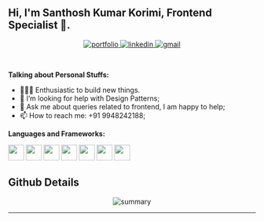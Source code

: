 <!-- Your title -->
## Hi, I'm Santhosh Kumar Korimi, Frontend Specialist 🚀.

<div align="center">
<a href="https://santhosh-korimi.github.io/portfolio/">
<img src="https://img.shields.io/badge/check%20out%20my%20Portfolio-042549?style=for-the-badge&logo=moleculer&logoColor=white" alt="portfolio" />
</a>
<a href="https://www.linkedin.com/in/santhosh-korimi/">
<img src="https://img.shields.io/badge/visit%20my%20Linkedin-0A66C2?style=for-the-badge&logo=linkedin&logoColor=white" alt="linkedin" />
</a>
<a href="mailto:santhoshk.korimi@gmail.com">
<img src="https://img.shields.io/badge/email%20me-EA4335?style=for-the-badge&logo=gmail&logoColor=white" alt="gmail" />
</a>
</div>

&nbsp;

<!-- Talking about you -->
**Talking about Personal Stuffs:**

<!-- Any image aligned to the right. Beware the width -->
<!--img width="55%" align="right" alt="Github" src="" /-->

- 👨🏽‍💻 Enthusiastic to build new things.
- 🤔 I’m looking for help with Design Patterns;
- 💬 Ask me about queries related to frontend, I am happy to help;
- 📫 How to reach me: +91 9948242188;

**Languages and Frameworks:** 

<div>
    <img height="32px" src="https://img.shields.io/badge/javascript-yellow?style=for-the-badge&logo=javascript&logoColor=black">
  <img height="32px" src="https://img.shields.io/badge/reactjs-blue?style=for-the-badge&logo=react&logoColor=white">
  <img height="32px" src="https://img.shields.io/badge/reactnative-3c1361?style=for-the-badge&logo=react&logoColor=white">
  <img height="32px" src="https://img.shields.io/badge/nextjs-black?style=for-the-badge&logo=vercel&logoColor=white">
 <img height="32px" src="https://img.shields.io/badge/TypeScript-007ACC?style=for-the-badge&logo=typescript&logoColor=white">
 <img height="32px" src="https://img.shields.io/badge/Tailwind_CSS-38B2AC?style=for-the-badge&logo=tailwind-css&logoColor=white">
 <img height="32px" src="https://img.shields.io/badge/scss-cd6699?style=for-the-badge&logo=sass&logoColor=white">
</div>


## Github Details
<div align=center>
<img src="https://github-profile-summary-cards.vercel.app/api/cards/profile-details?username=santhoshWSA&theme=vue" alt="summary" />
</div>

---
